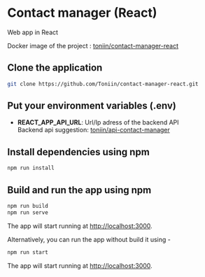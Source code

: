 # Contact manager (React)
Web app in React

Docker image of the project : <a href="https://hub.docker.com/r/toniin/contact-manager-react" target="_blank">toniin/contact-manager-react</a>

## Clone the application

```bash
git clone https://github.com/Toniin/contact-manager-react.git
```

## Put your environment variables (.env)

- **REACT_APP_API_URL**: Url/Ip adress of the backend API \
  Backend api suggestion: <a href="https://hub.docker.com/r/toniin/api-contact-manager" target="_blank">toniin/api-contact-manager</a>

## Install dependencies using npm

```bash
npm run install
```

## Build and run the app using npm

```bash
npm run build
npm run serve
```
The app will start running at <http://localhost:3000>.

Alternatively, you can run the app without build it using -

```bash
npm run start
```
The app will start running at <http://localhost:3000>.
